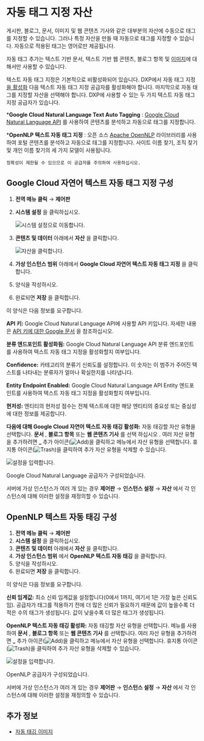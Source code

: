 # 자동 태그 지정 자산

게시판, 블로그, 문서, 이미지 및 웹 콘텐츠 기사와 같은 대부분의 자산에 수동으로 태그를 지정할 수 있습니다. 그러나 특정 자산을 만들 때 자동으로 태그를 지정할 수 있습니다. 자동으로 적용된 태그는 영어로만 제공됩니다.

자동 태그 추가는 텍스트 기반 문서, 텍스트 기반 웹 콘텐츠, 블로그 항목 및 [이미지](./auto-tagging-images.md)에 대해서만 사용할 수 있습니다.

텍스트 자동 태그 지정은 기본적으로 비활성화되어 있습니다. DXP에서 자동 태그 지정 [을 활성화](./configuring-asset-auto-tagging.md) 다음 텍스트 자동 태그 지정 공급자를 활성화해야 합니다. 마지막으로 자동 태그를 지정할 자산을 선택해야 합니다. DXP에 사용할 수 있는 두 가지 텍스트 자동 태그 지정 공급자가 있습니다.

***Google Cloud Natural Language Text Auto Tagging** : [Google Cloud Natural Language API](https://cloud.google.com/natural-language/) 를 사용하여 콘텐츠를 분석하고 자동으로 태그를 지정합니다.

***OpenNLP 텍스트 자동 태그 지정** : 오픈 소스 [Apache OpenNLP](https://opennlp.apache.org/) 라이브러리를 사용하여 포털 콘텐츠를 분석하고 자동으로 태그를 지정합니다. 사이트 이름 찾기, 조직 찾기 및 개인 이름 찾기의 세 가지 모델이 사용됩니다.

```{tip}
정확성이 제한될 수 있으므로 이 공급자를 주의하여 사용하십시오.
```

## Google Cloud 자연어 텍스트 자동 태그 지정 구성

1. **전역 메뉴 클릭** &rarr; **제어판**
1. **시스템 설정** 을 클릭하십시오.

   ![시스템 설정으로 이동합니다.](./auto-tagging-assets/images/01.png)

1. **콘텐츠 및 데이터** 아래에서 **자산** 을 클릭합니다.

   ![자산을 클릭합니다.](./auto-tagging-assets/images/02.png)

1. **가상 인스턴스 범위** 아래에서 **Google Cloud 자연어 텍스트 자동 태그 지정** 을 클릭합니다.
1. 양식을 작성하시오.
1. 완료되면 **저장** 을 클릭합니다.

이 양식은 다음 정보를 요구합니다.

 **API 키:** Google Cloud Natural Language API에 사용할 API 키입니다. 자세한 내용은 [API 키에 대한 Google 문서](https://cloud.google.com/docs/authentication/api-keys) 을 참조하십시오.

**분류 엔드포인트 활성화됨:** Google Cloud Natural Language API 분류 엔드포인트를 사용하여 텍스트 자동 태그 지정을 활성화할지 여부입니다.

**Confidence:** 카테고리의 분류기 신뢰도를 설정합니다. 이 숫자는 이 범주가 주어진 텍스트를 나타내는 분류자가 얼마나 확실한지를 나타냅니다.

**Entity Endpoint Enabled:** Google Cloud Natural Language API Entity 엔드포인트를 사용하여 텍스트 자동 태그 지정을 활성화할지 여부입니다.

**현저성:** 엔티티의 현저성 점수는 전체 텍스트에 대한 해당 엔티티의 중요성 또는 중심성에 대한 정보를 제공합니다.

**다음에 대해 Google Cloud 자연어 텍스트 자동 태깅 활성화:** 자동 태깅할 자산 유형을 선택합니다. **문서** , **블로그 항목** 또는 **웹 콘텐츠 기사** 를 선택 하십시오 . 여러 자산 유형을 추가하려면 **_** 추가 아이콘(![Add](../../../images/icon-add.png))을 클릭하고 메뉴에서 자산 유형을 선택합니다. 휴지통 아이콘(![Trash](../../../images/icon-trash.png))을 클릭하여 추가 자산 유형을 삭제할 수 있습니다.

![설정을 입력합니다.](./auto-tagging-assets/images/03.png)

Google Cloud Natural Language 공급자가 구성되었습니다.

서버에 가상 인스턴스가 여러 개 있는 경우 **제어판** &rarr; **인스턴스 설정** &rarr; **자산** 에서 각 인스턴스에 대해 이러한 설정을 재정의할 수 있습니다.

## OpenNLP 텍스트 자동 태깅 구성

1. **전역 메뉴 클릭** &rarr; **제어판**
1. **시스템 설정** 을 클릭하십시오.
1. **콘텐츠 및 데이터** 아래에서 **자산** 을 클릭합니다.
1. **가상 인스턴스 범위** 에서 **OpenNLP 텍스트 자동 태깅** 을 클릭합니다.
1. 양식을 작성하시오.
1. 완료되면 **저장** 을 클릭합니다.

이 양식은 다음 정보를 요구합니다.

**신뢰 임계값:** 최소 신뢰 임계값을 설정합니다(0에서 1까지, 여기서 1은 가장 높은 신뢰도임). 공급자가 태그를 적용하기 전에 더 많은 신뢰가 필요하기 때문에 값이 높을수록 더 적은 수의 태그가 생성됩니다. 값이 낮을수록 더 많은 태그가 생성됩니다.

**OpenNLP 텍스트 자동 태깅 활성화:** 자동 태깅할 자산 유형을 선택합니다. 메뉴를 사용하여 **문서** , **블로그 항목** 또는 **웹 콘텐츠 기사** 를 선택합니다. 여러 자산 유형을 추가하려면 **_** 추가 아이콘(![Add](../../../images/icon-add.png))을 클릭하고 메뉴에서 자산 유형을 선택합니다. 휴지통 아이콘(![Trash](../../../images/icon-trash.png))을 클릭하여 추가 자산 유형을 삭제할 수 있습니다.

![설정을 입력합니다.](./auto-tagging-assets/images/04.png)

OpenNLP 공급자가 구성되었습니다.

서버에 가상 인스턴스가 여러 개 있는 경우 **제어판** &rarr; **인스턴스 설정** &rarr; **자산** 에서 각 인스턴스에 대해 이러한 설정을 재정의할 수 있습니다.

## 추가 정보

* [자동 태깅 이미지](./auto-tagging-images.md)
